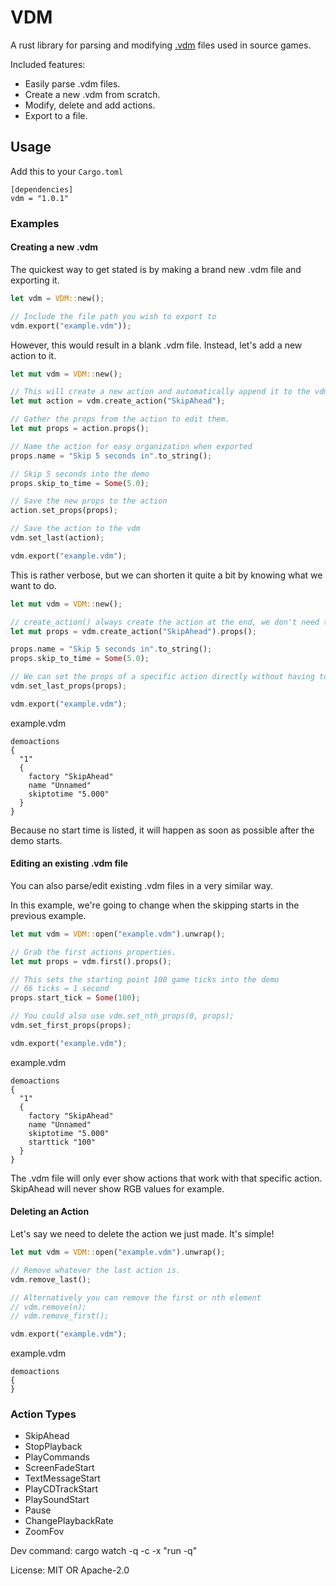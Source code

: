# VDM

A rust library for parsing and modifying [.vdm](https://developer.valvesoftware.com/wiki/Demo_Recording_Tools#Demo_editor) files used in source games.

Included features:

- Easily parse .vdm files.
- Create a new .vdm from scratch.
- Modify, delete and add actions.
- Export to a file.

## Usage

Add this to your `Cargo.toml`

```
[dependencies]
vdm = "1.0.1"
```

### Examples

#### Creating a new .vdm

The quickest way to get stated is by making a brand new .vdm file and exporting it.

```rust
let vdm = VDM::new();

// Include the file path you wish to export to
vdm.export("example.vdm"));
```

However, this would result in a blank .vdm file. Instead, let's add a new action to it.

```rust
let mut vdm = VDM::new();

// This will create a new action and automatically append it to the vdm.
let mut action = vdm.create_action("SkipAhead");

// Gather the props from the action to edit them.
let mut props = action.props();

// Name the action for easy organization when exported
props.name = "Skip 5 seconds in".to_string();

// Skip 5 seconds into the demo
props.skip_to_time = Some(5.0);

// Save the new props to the action
action.set_props(props);

// Save the action to the vdm
vdm.set_last(action);

vdm.export("example.vdm");
```

This is rather verbose, but we can shorten it quite a bit by knowing what we want to do.

```rust
let mut vdm = VDM::new();

// create_action() always create the action at the end, we don't need to save it because it's easy to access later.
let mut props = vdm.create_action("SkipAhead").props();

props.name = "Skip 5 seconds in".to_string();
props.skip_to_time = Some(5.0);

// We can set the props of a specific action directly without having to modify the action first.
vdm.set_last_props(props);

vdm.export("example.vdm");
```

example.vdm

```vdm
demoactions
{
  "1"
  {
    factory "SkipAhead"
    name "Unnamed"
    skiptotime "5.000"
  }
}
```

Because no start time is listed, it will happen as soon as possible after the demo starts.

#### Editing an existing .vdm file

You can also parse/edit existing .vdm files in a very similar way.

In this example, we're going to change when the skipping starts in the previous example.

```rust
let mut vdm = VDM::open("example.vdm").unwrap();

// Grab the first actions properties.
let mut props = vdm.first().props();

// This sets the starting point 100 game ticks into the demo
// 66 ticks = 1 second
props.start_tick = Some(100);

// You could also use vdm.set_nth_props(0, props);
vdm.set_first_props(props);

vdm.export("example.vdm");
```

example.vdm

```vdm
demoactions
{
  "1"
  {
    factory "SkipAhead"
    name "Unnamed"
    skiptotime "5.000"
    starttick "100"
  }
}
```

The .vdm file will only ever show actions that work with that specific action. SkipAhead will never show RGB values for example.

#### Deleting an Action

Let's say we need to delete the action we just made. It's simple!

```rust
let mut vdm = VDM::open("example.vdm").unwrap();

// Remove whatever the last action is.
vdm.remove_last();

// Alternatively you can remove the first or nth element
// vdm.remove(n);
// vdm.remove_first();

vdm.export("example.vdm");
```

example.vdm

```vdm
demoactions
{
}
```

### Action Types

- SkipAhead
- StopPlayback
- PlayCommands
- ScreenFadeStart
- TextMessageStart
- PlayCDTrackStart
- PlaySoundStart
- Pause
- ChangePlaybackRate
- ZoomFov

Dev command: cargo watch -q -c -x "run -q"

License: MIT OR Apache-2.0